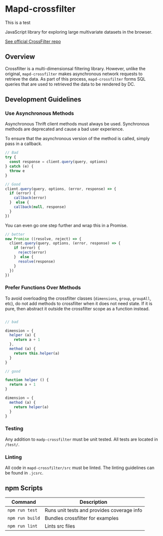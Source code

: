 Mapd-crossfilter
=====

This is a test

JavaScript library for exploring large multivariate datasets in the browser.

[See official CrossFilter repo](https://github.com/square/crossfilter)

## Overview

Crossfilter is a multi-dimensionsal filtering library. However, unlike the original, `mapd-crossfilter` makes asynchronous network requests to retrieve the data. As part of this process, `mapd-crossfilter` forms SQL queries that are used to retrieved the data to be rendered by DC. 

## Development Guidelines

### Use Asynchronous Methods

Asynchronous Thrift client methods must always be used. Synchronous methods are deprecated and cause a bad user experience.

To ensure that the asynchronous version of the method is called, simply pass in a callback.

```js
// Bad
try {
  const response = client.query(query, options)
} catch (e) {
  throw e
}

// Good
client.query(query, options, (error, response) => {
  if (error) {
    callback(error)
  }  else {
    callback(null, response)
  }
})
```

You can even go one step further and wrap this in a Promise.

```js
// better
new Promise ((resolve, reject) => {
  client.query(query, options, (error, response) => {
    if (error) {
      reject(error)
    }  else {
      resolve(response)
    }
  })
})
```

### Prefer Functions Over Methods 

To avoid overloading the crossfilter classes (`dimensions`, `group`, `groupAll`, etc), do not add methods to crossfilter when it does not need state. If it is pure, then abstract it outside the crossfilter scope as a function instead.

```js

// bad

dimension = {
  helper (a) {
    return a + 1
  },
  method (a) {
    return this.helper(a)
  }
}

// good

function helper () {
  return a + 1
}

dimension = {
  method (a) {
    return helper(a)
  }
}
```

### Testing

Any addition to `madp-crossfilter` must be unit tested. All tests are located in `/test/`.

### Linting 

All code in `mapd-crossfilter/src` must be linted. The linting guidelines can be found in `.jcsrc`. 

## npm Scripts

Command | Description
--- | ---
`npm run test` | Runs unit tests and provides coverage info
`npm run build` | Bundles crossfilter for examples
`npm run lint` | Lints src files
